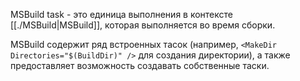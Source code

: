 MSBuild task - это единица выполнения в контексте [[./MSBuild|MSBuild]], которая выполняется во время сборки.

MSBuild содержит ряд встроенных тасок (например, `<MakeDir Directories="$(BuildDir)" />`  для создания директории), а также предоставляет возможность создавать собственные таски.